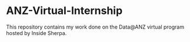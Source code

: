 # ANZ-Virtual-Internship
This repository contains my work done on the Data@ANZ virtual program hosted by Inside Sherpa.
